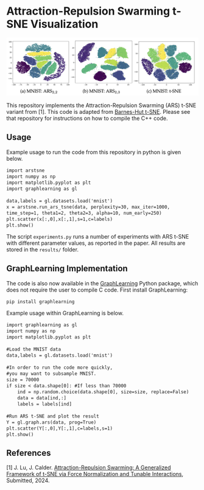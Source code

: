 # Attraction-Repulsion Swarming t-SNE Visualization

![ARS on MNIST](https://github.com/jwcalder/AttractionRepulsionSwarming-tSNE/raw/main/images/ARS.png)

This repository implements the Attraction-Repulsion Swarming (ARS) t-SNE variant from [1]. This code is adapted from [Barnes-Hut t-SNE](https://github.com/lvdmaaten/bhtsne/tree/master). Please see that repository for instructions on how to compile the C++ code. 

## Usage 

Example usage to run the code from this repository in python is given below.

```
import arstsne
import numpy as np
import matplotlib.pyplot as plt 
import graphlearning as gl

data,labels = gl.datasets.load('mnist')
x = arstsne.run_ars_tsne(data, perplexity=30, max_iter=1000, time_step=1, theta1=2, theta2=3, alpha=10, num_early=250)
plt.scatter(x[:,0],x[:,1],s=1,c=labels)
plt.show()
```

The script `experiments.py` runs a number of experiments with ARS t-SNE with different parameter values, as reported in the paper. All results are stored in the `results/` folder. 

## GraphLearning Implementation 

The code is also now available in the [GraphLearning](https://github.com/jwcalder/GraphLearning) Python package, which does not require the user to compile C code. First install GraphLearning:

```
pip install graphlearning
```

Example usage within GraphLearning is below.

```
import graphlearning as gl 
import numpy as np
import matplotlib.pyplot as plt

#Load the MNIST data
data,labels = gl.datasets.load('mnist')

#In order to run the code more quickly, 
#you may want to subsample MNIST. 
size = 70000
if size < data.shape[0]: #If less than 70000
    ind = np.random.choice(data.shape[0], size=size, replace=False)
    data = data[ind,:]
    labels = labels[ind]

#Run ARS t-SNE and plot the result
Y = gl.graph.ars(data, prog=True)
plt.scatter(Y[:,0],Y[:,1],c=labels,s=1)
plt.show()
```

## References 

[1] J. Lu, J. Calder. [Attraction-Repulsion Swarming: A Generalized Framework of t-SNE via Force Normalization and Tunable Interactions](https://arxiv.org/abs), Submitted, 2024.

